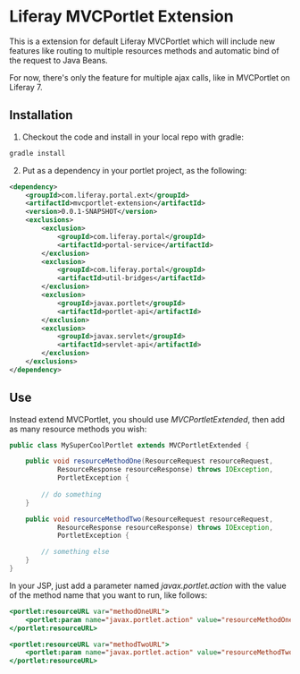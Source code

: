 # Liferay MVCPortlet Extension

This is a extension for default Liferay MVCPortlet which will include new features like routing to multiple resources methods and automatic bind of the request to Java Beans.

For now, there's only the feature for multiple ajax calls, like in MVCPortlet on Liferay 7.

## Installation

1. Checkout the code and install in your local repo with gradle:
```bash
gradle install
```
2. Put as a dependency in your portlet project, as the following:
```xml
<dependency>
	<groupId>com.liferay.portal.ext</groupId>
	<artifactId>mvcportlet-extension</artifactId>
	<version>0.0.1-SNAPSHOT</version>
	<exclusions>
		<exclusion>
			<groupId>com.liferay.portal</groupId>
			<artifactId>portal-service</artifactId>
		</exclusion>
		<exclusion>
			<groupId>com.liferay.portal</groupId>
			<artifactId>util-bridges</artifactId>
		</exclusion>
		<exclusion>
			<groupId>javax.portlet</groupId>
			<artifactId>portlet-api</artifactId>
		</exclusion>
		<exclusion>
			<groupId>javax.servlet</groupId>
			<artifactId>servlet-api</artifactId>
		</exclusion>
	</exclusions>
</dependency>
```

## Use

Instead extend MVCPortlet, you should use *MVCPortletExtended*, then add as many resource methods you wish:

```java
public class MySuperCoolPortlet extends MVCPortletExtended {

	public void resourceMethodOne(ResourceRequest resourceRequest,
			ResourceResponse resourceResponse) throws IOException,
			PortletException {
			
		// do something
	}

	public void resourceMethodTwo(ResourceRequest resourceRequest,
			ResourceResponse resourceResponse) throws IOException,
			PortletException {

		// something else
	}
}
```

In your JSP, just add a parameter named *javax.portlet.action* with the value of the method name that you want to run, like follows: 

```jsp
<portlet:resourceURL var="methodOneURL">
	<portlet:param name="javax.portlet.action" value="resourceMethodOne" />
</portlet:resourceURL>

<portlet:resourceURL var="methodTwoURL">
	<portlet:param name="javax.portlet.action" value="resourceMethodTwo" />
</portlet:resourceURL>
```
